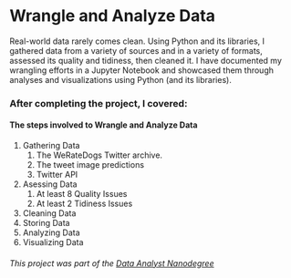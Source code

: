 # Wrangle and Analyze Data

Real-world data rarely comes clean. Using Python and its libraries, I gathered data from a variety
of sources and in a variety of formats, assessed its quality and tidiness, then cleaned it. 
I have documented my wrangling efforts in a Jupyter Notebook and showcased them through analyses 
and visualizations using Python (and its libraries).

### After completing the project, I covered:
#### The steps involved to Wrangle and Analyze Data
1. Gathering Data
   1. The WeRateDogs Twitter archive.
   2. The tweet image predictions
   3. Twitter API
2. Asessing Data
   1. At least 8 Quality Issues
   2. At least 2 Tidiness Issues
3. Cleaning Data
4. Storing Data
5. Analyzing Data
6. Visualizing Data

###### This project was part of the [Data Analyst Nanodegree](https://d20vrrgs8k4bvw.cloudfront.net/documents/en-US/nd002-syllabus_2018-June_v9.pdf?utm_campaign=acq_100_auto_ndxxx_syllabus_global&utm_source=blueshift&utm_medium=email&utm_content=acq_100_auto_ndxxx_auto-syllabus_global&bsft_clkid=e35bb41c-6de3-4fd8-a8be-98fde6853f64&bsft_uid=c298ccd0-50bd-484b-9481-d45b3ac669f8&bsft_mid=13f86b25-7b59-4122-8af9-19e22212dcab&bsft_eid=063b0846-68f4-0fd6-1512-dae12f602902&bsft_txnid=a274ee4a-7f22-412e-80ef-a9b8bbddd46a)
